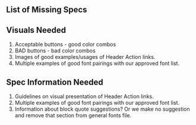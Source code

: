 ## List of Missing Specs

## Visuals Needed
1. Acceptable buttons - good color combos
2. BAD buttons - bad color combos
3. Images of good examples/usages of Header Action links.
4. Multiple examples of good font pairings with our approved font list.


## Spec Information Needed

1. Guidelines on visual presentation of Header Action links.
2. Multiple examples of good font pairings with our approved font list.
3. Information about block quote suggestions? Or we make no suggestion and remove that section from general fonts file.

